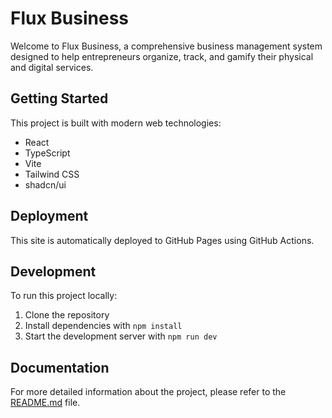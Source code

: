 # Flux Business

Welcome to Flux Business, a comprehensive business management system designed to help entrepreneurs organize, track, and gamify their physical and digital services.

## Getting Started

This project is built with modern web technologies:

- React
- TypeScript
- Vite
- Tailwind CSS
- shadcn/ui

## Deployment

This site is automatically deployed to GitHub Pages using GitHub Actions.

## Development

To run this project locally:

1. Clone the repository
2. Install dependencies with `npm install`
3. Start the development server with `npm run dev`

## Documentation

For more detailed information about the project, please refer to the [README.md](README.md) file.